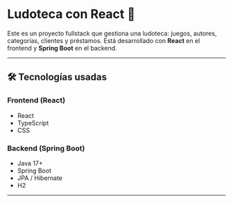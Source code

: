 # Ludoteca con React 🎲

Este es un proyecto fullstack que gestiona una ludoteca: juegos, autores, categorías, clientes y préstamos.
Está desarrollado con **React** en el frontend y **Spring Boot** en el backend.

---

## 🛠️ Tecnologías usadas

### Frontend (React)
- React
- TypeScript
- CSS

### Backend (Spring Boot)
- Java 17+
- Spring Boot
- JPA / Hibernate
- H2 

---

